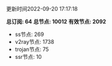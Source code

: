 更新时间2022-09-20 17:17:18

**总订阅: 64**
**总节点: 10012**
**有效节点: 2092**
- ss节点: 269
- v2ray节点: 1738
- trojan节点: 75
- ssr节点: 10
